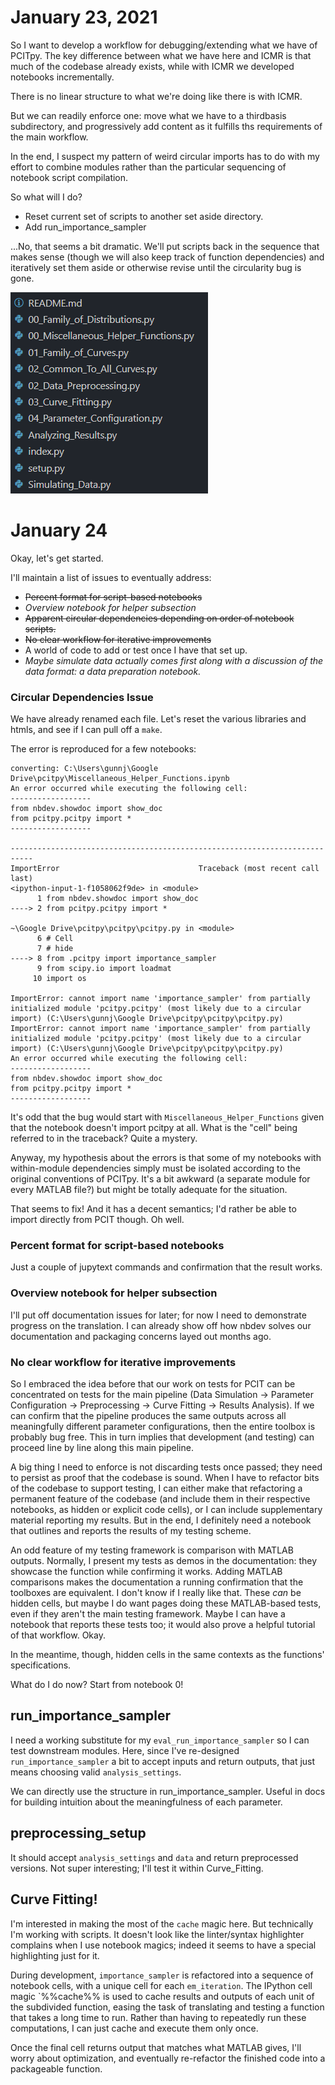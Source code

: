 # January 23, 2021
So I want to develop a workflow for debugging/extending what we have of PCITpy. The key difference between what we have
here and ICMR is that much of the codebase already exists, while with ICMR we developed notebooks incrementally.

There is no linear structure to what we're doing like there is with ICMR.

But we can readily enforce one: move what we have to a thirdbasis subdirectory, and progressively add content as it
fulfills ths requirements of the main workflow.

In the end, I suspect my pattern of weird circular imports has to do with my effort to combine modules rather than the
particular sequencing of notebook script compilation. 

So what will I do?
- Reset current set of scripts to another set aside directory.
- Add run_importance_sampler

...No, that seems a bit dramatic. We'll put scripts back in the sequence that makes sense (though we will also keep
track of function dependencies) and iteratively set them aside or otherwise revise until the circularity bug is gone.

![](2021-01-23-06-17-57.png)

# January 24
Okay, let's get started. 

I'll maintain a list of issues to eventually address:
- ~~Percent format for script-based notebooks~~
- _Overview notebook for helper subsection_
- ~~Apparent circular dependencies depending on order of notebook scripts.~~
- ~~No clear workflow for iterative improvements~~
- A world of code to add or test once I have that set up.
- _Maybe simulate data actually comes first along with a discussion of the data format: a data preparation notebook._

### Circular Dependencies Issue
We have already renamed each file. Let's reset the various libraries and htmls, and see if I can pull off a `make`. 

The error is reproduced for a few notebooks:

```
converting: C:\Users\gunnj\Google Drive\pcitpy\Miscellaneous_Helper_Functions.ipynb
An error occurred while executing the following cell:
------------------
from nbdev.showdoc import show_doc
from pcitpy.pcitpy import *
------------------

---------------------------------------------------------------------------
ImportError                               Traceback (most recent call last)
<ipython-input-1-f1058062f9de> in <module>
      1 from nbdev.showdoc import show_doc
----> 2 from pcitpy.pcitpy import *

~\Google Drive\pcitpy\pcitpy\pcitpy.py in <module>
      6 # Cell
      7 # hide
----> 8 from .pcitpy import importance_sampler
      9 from scipy.io import loadmat
     10 import os

ImportError: cannot import name 'importance_sampler' from partially initialized module 'pcitpy.pcitpy' (most likely due to a circular import) (C:\Users\gunnj\Google Drive\pcitpy\pcitpy\pcitpy.py)
ImportError: cannot import name 'importance_sampler' from partially initialized module 'pcitpy.pcitpy' (most likely due to a circular import) (C:\Users\gunnj\Google Drive\pcitpy\pcitpy\pcitpy.py)
An error occurred while executing the following cell:
------------------
from nbdev.showdoc import show_doc
from pcitpy.pcitpy import *
------------------
```

It's odd that the bug would start with `Miscellaneous_Helper_Functions` given that the notebook doesn't import pcitpy at
all. What is the "cell" being referred to in the traceback? Quite a mystery. 

Anyway, my hypothesis about the errors is that some of my notebooks with within-module dependencies simply must be
isolated according to the original conventions of PCITpy. It's a bit awkward (a separate module for every MATLAB file?)
but might be totally adequate for the situation.

That seems to fix! And it has a decent semantics; I'd rather be able to import directly from PCIT though. Oh well.

### Percent format for script-based notebooks
Just a couple of jupytext commands and confirmation that the result works.

### Overview notebook for helper subsection
I'll put off documentation issues for later; for now I need to demonstrate progress on the translation. I can already
show off how nbdev solves our documentation and packaging concerns layed out months ago.

### No clear workflow for iterative improvements
So I embraced the idea before that our work on tests for PCIT can be concentrated on tests for the main pipeline (Data
Simulation -> Parameter Configuration -> Preprocessing -> Curve Fitting -> Results Analysis). If we can confirm that the
pipeline produces the same outputs across all meaningfully different parameter configurations, then the entire toolbox
is probably bug free. This in turn implies that development (and testing) can proceed line by line along this main
pipeline. 

A big thing I need to enforce is not discarding tests once passed; they need to persist as proof that the codebase is
sound. When I have to refactor bits of the codebase to support testing, I can either make that refactoring a permanent
feature of the codebase (and include them in their respective notebooks, as hidden or explicit code cells), or I can
include supplementary material reporting my results. But in the end, I definitely need a notebook that outlines and
reports the results of my testing scheme. 

An odd feature of my testing framework is comparison with MATLAB outputs. Normally, I present my tests as demos in the
documentation: they showcase the function while confirming it works. Adding MATLAB comparisons makes the documentation a
running confirmation that the toolboxes are equivalent. I don't know if I really like that. These _can_ be hidden cells,
but maybe I do want pages doing these MATLAB-based tests, even if they aren't the main testing framework. Maybe I can
have a notebook that reports these tests too; it would also prove a helpful tutorial of that workflow. Okay.

In the meantime, though, hidden cells in the same contexts as the functions' specifications.

What do I do now? Start from notebook 0!

## run_importance_sampler 
I need a working substitute for my `eval_run_importance_sampler` so I can test downstream modules. Here, since I've
re-designed `run_importance_sampler` a bit to accept inputs and return outputs, that just means choosing valid
`analysis_settings`.

We can directly use the structure in run_importance_sampler. Useful in docs for building intuition about the
meaningfulness of each parameter.

## preprocessing_setup
It should accept `analysis_settings` and `data` and return preprocessed versions. Not super interesting; I'll test it
within Curve_Fitting.

## Curve Fitting!
I'm interested in making the most of the `cache` magic here. But technically I'm working with scripts. It doesn't look
like the linter/syntax highlighter complains when I use notebook magics; indeed it seems to have a special highlighting
just for it.

During development, `importance_sampler` is refactored into a sequence of notebook cells, with a unique cell for each
`em_iteration`. The IPython cell magic `%%cache%% is used to cache results and outputs of each unit of the subdivided
function, easing the task of translating and testing a function that takes a long time to run. Rather than having to
repeatedly run these computations, I can just cache and execute them only once. 

Once the final cell returns output that matches what MATLAB gives, I'll worry about optimization, and eventually
re-refactor the finished code into a packageable function.